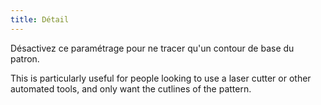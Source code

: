 ```yaml
---
title: Détail
---
```


Désactivez ce paramétrage pour ne tracer qu'un contour de base du patron.

This is particularly useful for people looking to use a laser cutter or other automated tools, and only want the cutlines of the pattern.
